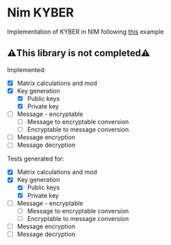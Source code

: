 # Nim KYBER
Implementation of KYBER in NIM
following [this](https://crypto.stackexchange.com/questions/103754/kyber-and-dilithium-explained-to-primary-school-students) example
## ⚠️This library is not completed⚠️
Implemented:
- [x] Matrix calculations and mod
- [x] Key generation
  - [x] Public keys
  - [x] Private key
- [ ] Message - encryptable
  - [ ] Message to encryptable conversion
  - [ ] Encryptable to message conversion
- [ ] Message encryption
- [ ] Message decryption

Tests generated for:
- [x] Matrix calculations and mod
- [x] Key generation
  - [x] Public keys
  - [x] Private key
- [ ] Message - encryptable
  - [ ] Message to encryptable conversion
  - [ ] Encryptable to message conversion
- [ ] Message encryption
- [ ] Message decryption